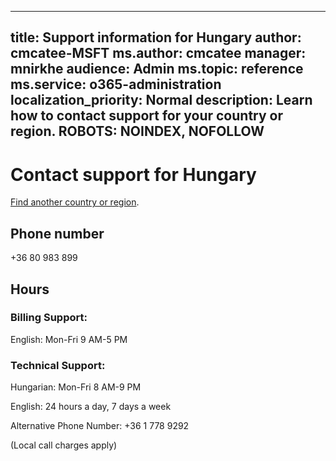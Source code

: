 ﻿
---                                
title: Support information for Hungary
author: cmcatee-MSFT
ms.author: cmcatee
manager: mnirkhe
audience: Admin
ms.topic: reference
ms.service: o365-administration
localization_priority: Normal
description: Learn how to contact support for your country or region.
ROBOTS: NOINDEX, NOFOLLOW
---

# Contact support for Hungary

[Find another country or region](CernSupportTest1.md). <!--This should go to the parent "Contact support" topic-->

## Phone number
+36 80 983 899

## Hours
### Billing Support:

English: Mon-Fri 9 AM-5 PM

### Technical Support:

Hungarian: Mon-Fri 8 AM-9 PM

English: 24 hours a day, 7 days a week

Alternative Phone Number: +36 1 778 9292

(Local call charges apply)



